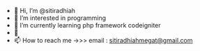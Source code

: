 - 👋 Hi, I’m @sitiradhiah
- 👀 I’m interested in programming
- 🌱 I’m currently learning php framework codeigniter
- 💞️ 
- 📫 How to reach me ->>> email : sitiradhiahmegat@gmail.com

<!---
sitiradhiah/sitiradhiah is a ✨ special ✨ repository because its `README.md` (this file) appears on your GitHub profile.
You can click the Preview link to take a look at your changes.
--->
